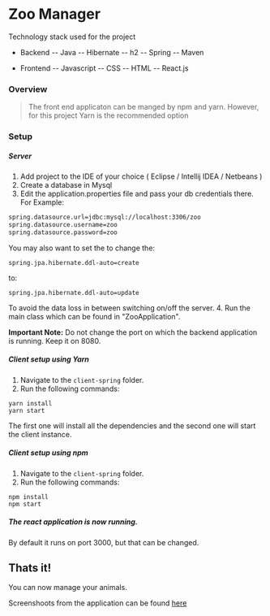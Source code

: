 # Zoo Manager

Technology stack used for the project

  - Backend
  -- Java
  -- Hibernate
  -- h2
  -- Spring
  -- Maven

  - Frontend
  -- Javascript
  -- CSS
  -- HTML
  -- React.js

### Overview




> The front end applicaton can be manged by npm and yarn. 
However, for this project Yarn is the recommended option


### Setup

##### Server
1. Add project to the IDE of your choice ( Eclipse / Intellij IDEA / Netbeans )
2. Create a database in Mysql
3. Edit the application.properties file and pass your db credentials there. For Example:
```sh
spring.datasource.url=jdbc:mysql://localhost:3306/zoo
spring.datasource.username=zoo
spring.datasource.password=zoo
```
You may also want to set the to change the: 
```
spring.jpa.hibernate.ddl-auto=create
```
to:
```
spring.jpa.hibernate.ddl-auto=update
```
To avoid the data loss in between switching on/off the server.
4. Run the main class which can be found in "ZooApplication".

**Important Note:**
Do not change the port on which the backend application is running. Keep it on 8080.

##### Client setup using Yarn
1. Navigate to the `client-spring` folder.
2. Run the following commands:
```
yarn install
yarn start
```
The first one will install all the dependencies and the second one will start the client instance.

##### Client setup using npm
1. Navigate to the `client-spring` folder.
2. Run the following commands:
```
npm install
npm start
```

##### The react application is now running.
By default it runs on port 3000, but that can be changed.



## Thats it!
You can now manage your animals.

Screenshoots from the application can be found [here](https://drive.google.com/open?id=19ICseETtXDNotd9mT-R0kM6wNUM6VSaZ) 
